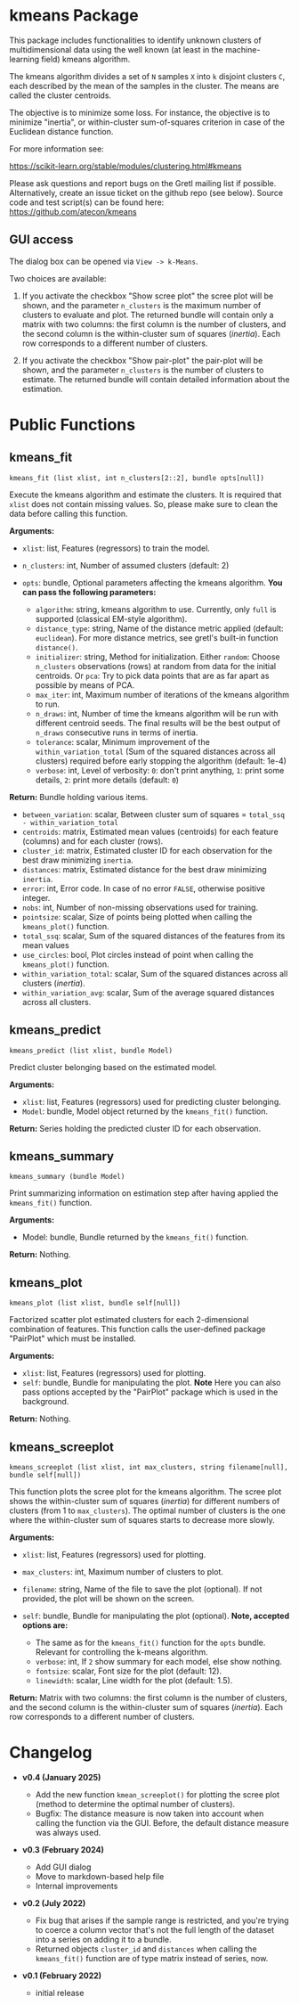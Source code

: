# kmeans Package

This package includes functionalities to identify unknown clusters of multidimensional data using the well known (at least in the machine-learning field) kmeans algorithm.

The kmeans algorithm divides a set of `N` samples `X` into `k` disjoint clusters `C`, each described by the mean of the samples in the cluster. The means are called the cluster centroids.

The objective is to minimize some loss. For instance, the objective is to minimize "inertia", or within-cluster sum-of-squares criterion in case of the Euclidean distance function.

For more information see:

https://scikit-learn.org/stable/modules/clustering.html#kmeans

Please ask questions and report bugs on the Gretl mailing list if possible. Alternatively, create an issue ticket on the github repo (see below).
Source code and test script(s) can be found here: https://github.com/atecon/kmeans


## GUI access

The dialog box can be opened via `View -> k-Means`.

Two choices are available:

1. If you activate the checkbox "Show scree plot" the scree plot will be shown, and the parameter `n_clusters` is the maximum number of clusters to evaluate and plot. The returned bundle will contain only a matrix with two columns: the first column is the number of clusters, and the second column is the within-cluster sum of squares (*inertia*). Each row corresponds to a different number of clusters.

2. If you activate the checkbox "Show pair-plot" the pair-plot will be shown, and the parameter `n_clusters` is the number of clusters to estimate. The returned bundle will contain detailed information about the estimation.


# Public Functions

## kmeans_fit

```
kmeans_fit (list xlist, int n_clusters[2::2], bundle opts[null])
```

Execute the kmeans algorithm and estimate the clusters. It is required that `xlist` does not contain missing values. So, please make sure to clean the data before calling this function.

**Arguments:**

- `xlist`: list, Features (regressors) to train the model.
- `n_clusters`: int, Number of assumed clusters (default: 2)
- `opts`: bundle, Optional parameters affecting the kmeans algorithm. **You can pass the following parameters:**

    * `algorithm`: string, kmeans algorithm to use. Currently, only `full` is supported (classical EM-style algorithm).
    * `distance_type`: string, Name of the distance metric applied (default: `euclidean`). For more distance metrics, see gretl's built-in function `distance()`.
    * `initializer`: string, Method for initialization. Either `random`: Choose `n_clusters` observations (rows) at random from data for the initial centroids. Or `pca`: Try to pick data points that are as far apart as possible by means of PCA.
    * `max_iter`: int, Maximum number of iterations of the kmeans algorithm to run.
    * `n_draws`: int, Number of time the kmeans algorithm will be run with different centroid seeds. The final results will be the best output of `n_draws` consecutive runs in terms of inertia.
    * `tolerance`:  scalar, Minimum improvement of the `within_variation_total` (Sum of the squared distances across all clusters) required before early stopping the algorithm (default: 1e-4)
    * `verbose`: int, Level of verbosity: `0`: don't print anything, `1`: print some details, `2`: print more details (default: `0`)


**Return:** Bundle holding various items.

- `between_variation`: scalar, Between cluster sum of squares = `total_ssq - within_variation_total`
- `centroids`: matrix, Estimated mean values (centroids) for each feature (columns) and for each cluster (rows).
- `cluster_id`: matrix, Estimated cluster ID for each observation for the best draw minimizing `inertia`.
- `distances`: matrix, Estimated distance for the best draw minimizing `inertia`.
- `error`: int, Error code. In case of no error `FALSE`, otherwise positive integer.
- `nobs`: int, Number of non-missing observations used for training.
- `pointsize`: scalar, Size of points being plotted when calling the `kmeans_plot()` function.
- `total_ssq`: scalar, Sum of the squared distances of the features from its mean values
- `use_circles`: bool, Plot circles instead of point when calling the `kmeans_plot()` function.
- `within_variation_total`: scalar, Sum of the squared distances across all clusters (*inertia*).
- `within_variation_avg`: scalar, Sum of the average squared distances across all clusters.


## kmeans_predict

```
kmeans_predict (list xlist, bundle Model)
```

Predict cluster belonging based on the estimated model.

**Arguments:**

- `xlist`: list, Features (regressors) used for predicting cluster belonging.
- `Model`: bundle, Model object returned by the `kmeans_fit()` function.

**Return:** Series holding the predicted cluster ID for each observation.


## kmeans_summary

```
kmeans_summary (bundle Model)
```

Print summarizing information on estimation step after having applied the `kmeans_fit()` function.

**Arguments:**

- Model: bundle, Bundle returned by the `kmeans_fit()` function.

**Return:** Nothing.


## kmeans_plot

```
kmeans_plot (list xlist, bundle self[null])
```

Factorized scatter plot estimated clusters for each 2-dimensional combination of features. This function calls the user-defined package "PairPlot" which must be installed.

**Arguments:**

- `xlist`: list, Features (regressors) used for plotting.
- `self`: bundle, Bundle for manipulating the plot. **Note** Here you can also pass options accepted by the "PairPlot" package which is used in the background.

**Return:** Nothing.


## kmeans_screeplot

```
kmeans_screeplot (list xlist, int max_clusters, string filename[null], bundle self[null])
```

This function plots the scree plot for the kmeans algorithm. The scree plot shows the within-cluster sum of squares (*inertia*) for different numbers of clusters (from 1 to `max_clusters`). The optimal number of clusters is the one where the within-cluster sum of squares starts to decrease more slowly.

**Arguments:**

- `xlist`: list, Features (regressors) used for plotting.
- `max_clusters`: int, Maximum number of clusters to plot.
- `filename`: string, Name of the file to save the plot (optional). If not provided, the plot will be shown on the screen.
- `self`: bundle, Bundle for manipulating the plot (optional). **Note, accepted options are:**

    * The same as for the `kmeans_fit()` function for the `opts` bundle. Relevant for controlling the k-means algorithm.
    * `verbose`: int, If `2` show summary for each model, else show nothing.
    * `fontsize`: scalar, Font size for the plot (default: 12).
    * `linewidth`: scalar, Line width for the plot (default: 1.5).

**Return:** Matrix with two columns: the first column is the number of clusters, and the second column is the within-cluster sum of squares (*inertia*). Each row corresponds to a different number of clusters.


# Changelog

* **v0.4 (January 2025)**
    * Add the new function `kmean_screeplot()` for plotting the scree plot (method to determine the optimal number of clusters).
    * Bugfix: The distance measure is now taken into account when calling the function via the GUI. Before, the default distance measure was always used.

* **v0.3 (February 2024)**
    * Add GUI dialog
    * Move to markdown-based help file
    * Internal improvements

* **v0.2 (July 2022)**
    * Fix bug that arises if the sample range is restricted, and you're trying to coerce a column vector that's not the full length of the dataset into a series on adding it to a bundle.
    * Returned objects `cluster_id` and `distances` when calling the `kmeans_fit()` function are of type matrix instead of series, now.

* **v0.1 (February 2022)**
    * initial release
